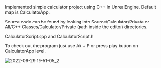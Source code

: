 Implemented simple calculator project using C++ in UnrealEngine. Default map is CalculatorApp.

Source code can be found by looking into Source\Calculator\Private or All/C++ Classes/Calculator/Private (path inside the editor) directories.

CalculatorScript.cpp and CalculatorScript.h

To check out the program just use Alt + P or press play button on CalculatorApp level.

![2022-06-29 19-51-05_2](https://user-images.githubusercontent.com/80487632/176497991-b26cf5f9-3a5b-4ae1-b0ab-16c23723e981.gif)
